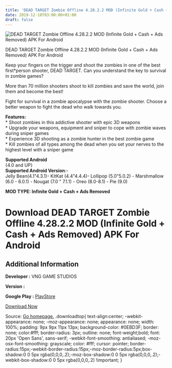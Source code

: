 ```yaml
---
title: 'DEAD TARGET Zombie Offline 4.28.2.2 MOD (Infinite Gold + Cash + Ads Removed) APK For Android'
date: 2019-12-18T03:00:00+01:00
draft: false
---
```


![DEAD TARGET Zombie Offline 4.28.2.2 MOD (Infinite Gold + Cash + Ads Removed) APK For Android](https://i1.wp.com/apkhome.net/wp-content/uploads/2019/11/DEAD-TARGET-Zombie-Offline-1.png "DEAD TARGET Zombie Offline 4.28.2.2 MOD (Infinite Gold + Cash + Ads Removed) APK For Android")

  

DEAD TARGET Zombie Offline 4.28.2.2 MOD (Infinite Gold + Cash + Ads Removed) APK For Android

Keep your fingers on the trigger and shoot the zombies in one of the best first\*person shooter, DEAD TARGET. Can you understand the key to survival in zombie games?

More than 70 million shooters shoot to kill zombies and save the world, join them and become the best!

Fight for survival in a zombie apocalypse with the zombie shooter. Choose a better weapon to fight the dead who walk towards you.

**Features:**  
\* Shoot zombies in this addictive shooter with epic 3D weapons  
\* Upgrade your weapons, equipment and sniper to cope with zombie waves during sniper games  
\* Experience 3D shooting as a zombie hunter in the best zombie game  
\* Kill zombies of all types among the dead when you set your nerves to the highest level with a sniper game

**Supported Android**  
{4.0 and UP}  
**Supported Android Version**:-  
Jelly Bean(4.1"4.3.1)- KitKat (4.4"4.4.4)- Lollipop (5.0"5.0.2) - Marshmallow (6.0 - 6.0.1) - Nougat (7.0 " 7.1.1) - Oreo (8.0-8.1) - Pie (9.0)

**MOD TYPE: Infinite Gold + Cash + Ads Removed**

Download DEAD TARGET Zombie Offline 4.28.2.2 MOD (Infinite Gold + Cash + Ads Removed) APK For Android
=====================================================================================================

Additional Information
----------------------

**Developer :** VNG GAME STUDIOS

**Version :**

**Google Play :** [PlayStore](https://play.google.com/store/apps/details?id=com.vng.g6.a.zombie)

  

[Download Now](https://store4app.co/post/dead-target-zombie-offline-4-28-2-2-mod-infinite-gold-cash-ads-removed-apk-for-android_1574522486)

  
Source: [Go homepage.](https://store4app.co/post/dead-target-zombie-offline-4-28-2-2-mod-infinite-gold-cash-ads-removed-apk-for-android_1574522486) .downloadtop{ text-align:center; -webkit-appearance: none; -moz-appearance: none; appearance: none; width: 100%; padding: 9px 9px 11px 13px; background-color: #0EBD3F; border: none; color:#fff; border-radius: 3px; outline: none; font-weight;bold; font: 20px 'Open Sans', sans-serif; -webkit-font-smoothing: antialiased; -moz-osx-font-smoothing: grayscale; color: #fff; cursor: pointer; border-radius:15px;-webkit-border-radius:15px;-moz-border-radius:5px;box-shadow:0 0 5px rgba(0,0,0,.2);-moz-box-shadow:0 0 5px rgba(0,0,0,.2);-webkit-box-shadow:0 0 5px rgba(0,0,0,.2) !important; }